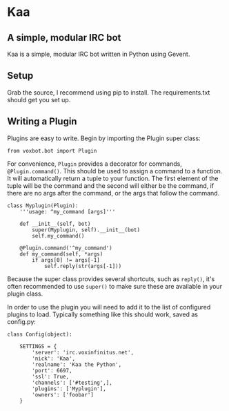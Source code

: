 Kaa
===
A simple, modular IRC bot
-------------------------
Kaa is a simple, modular IRC bot written in Python using Gevent.

Setup
-----
Grab the source, I recommend using pip to install. The requirements.txt should 
get you set up.

Writing a Plugin
----------------
Plugins are easy to write. Begin by importing the Plugin super class:

`from voxbot.bot import Plugin`

For convenience, `Plugin` provides a decorator for commands, 
`@Plugin.command()`. This should be used to assign a command to a function. It 
will automatically return a tuple to your function. The first element of the 
tuple will be the command and the second will either be the command, if there 
are no args after the command, or the args that follow the command.

    class Myplugin(Plugin):
        '''usage: ^my_command [args]'''
        
        def __init__(self, bot)
            super(Myplugin, self).__init__(bot)
            self.my_command()
            
        @Plugin.command('^my_command')
        def my_command(self, *args)
            if args[0] != args[-1]
                self.reply(str(args[-1]))

Because the super class provides several shortcuts, such as `reply()`, it's 
often recommended to use `super()` to make sure these are available in your
plugin class.

In order to use the plugin you will need to add it to the list of configured
plugins to load. Typically something like this should work, saved as config.py:

    class Config(object):
    
        SETTINGS = {
            'server': 'irc.voxinfinitus.net', 
            'nick': 'Kaa', 
            'realname': 'Kaa the Python', 
            'port': 6697, 
            'ssl': True, 
            'channels': ['#testing',],
            'plugins': ['Myplugin'],
            'owners': ['foobar']
        }
